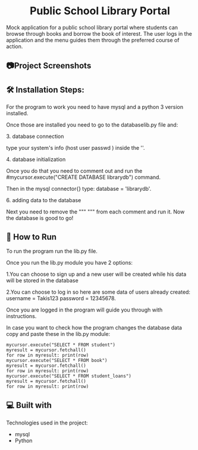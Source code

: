 <h1 align="center" id="title">Public School Library Portal</h1>

<p id="description">Mock application for a public school library portal where students can browse through books and borrow the book of interest. The user logs in the application and the menu guides them through the preferred course of action.</p>


<h2>📷Project Screenshots</h2>



<h2>🛠️ Installation Steps:</h2>


For the program to work you need to have mysql and a python 3 version installed.



Once those are installed you need to go to the databaselib.py file and:


<p>3. database connection</p>


type your system's info (host user passwd ) inside the ''.


<p>4. database initialization</p>


Once you do that you need to comment out and run the #mycursor.execute("CREATE DATABASE librarydb") command.



Then in the mysql connector{} type: database = 'librarydb'.


<p>6. adding data to the database</p>


Next you need to remove the """ """ from each comment and run it. Now the database is good to go!




<h2>🚀 How to Run</h2>


 <p>To run the program run the lib.py file.</p> 
 <p>Once you run the lib.py module you have 2 options: </p> 
 <p>1.You can choose to sign up and a new user will be created while his data will be stored in the database </p> 
 <p>2.You can choose to log in so here are some data of users already created: username = Takis123 password = 12345678.</p>  
 <p>Once you are logged in the program will guide you through with instructions. </p> 
 <p>In case you want to check how the program changes the database data copy and paste these in the lib.py module: </p> 

 ```
 mycursor.execute("SELECT * FROM student") 
 myresult = mycursor.fetchall() 
 for row in myresult: print(row) 
 mycursor.execute("SELECT * FROM book") 
 myresult = mycursor.fetchall() 
 for row in myresult: print(row) 
 mycursor.execute("SELECT * FROM student_loans") 
 myresult = mycursor.fetchall() 
 for row in myresult: print(row)
 ```




  
  
<h2>💻 Built with</h2>

Technologies used in the project:

*   mysql
*   Python
